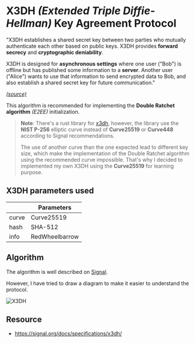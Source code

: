 # X3DH *(Extended Triple Diffie-Hellman)* Key Agreement Protocol

"X3DH establishes a shared secret key between two parties who mutually authenticate each other based on public keys. X3DH provides **forward secrecy** and **cryptographic deniability**.

X3DH is designed for **asynchronous settings** where one user ("Bob") is offline but has published some information to a **server**. Another user ("Alice") wants to use that information to send encrypted data to Bob, and also establish a shared secret key for future communication." 

*[(source)](https://signal.org/docs/specifications/x3dh/#introduction)*

This algorithm is recommended for implementing the **Double Ratchet algorithm** *(E2EE)*  initialization.

> **Note**: There's a rust library for [x3dh](https://github.com/dione-software/x3dh-ke), however, the library use the **NIST P-256** elliptic curve instead of **Curve25519** or **Curve448** according to Signal recommendations.
>
> The use of another curve than the one expected lead to different key size, which make the implementation of the Double Ratchet algorithm using the recommended curve impossible. That's why I decided to implemented my own X3DH using the **Curve25519** for learning purpose.

## X3DH parameters used

|       |  Parameters    |
|-------|----------------|
| curve | Curve25519     |
| hash  | SHA-512        |
| info  | RedWheelbarrow |

## Algorithm

The algorithm is well described on [Signal](https://signal.org/docs/specifications/x3dh/).

However, I have tried to draw a diagram to make it easier to understand the protocol.

![X3DH ](https://github.com/Kiooku/Cryptography-Notebook/assets/33032066/325cf0bc-f57b-4ef3-b0ea-2742e449f2ba)


## Resource
- https://signal.org/docs/specifications/x3dh/
